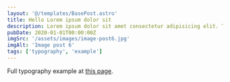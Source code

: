 ```yaml
---
layout: '@/templates/BasePost.astro'
title: Hello Lorem ipsum dolor sit
description: Lorem ipsum dolor sit amet consectetur adipisicing elit. Tenetur vero esse non molestias eos excepturi.
pubDate: 2020-01-01T00:00:00Z
imgSrc: '/assets/images/image-post6.jpg'
imgAlt: 'Image post 6'
tags: ['typography', 'example']
---
```


Full typography example at [this page](./sixth-post).
